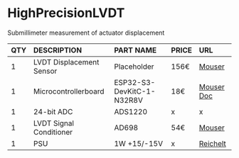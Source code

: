 # HighPrecisionLVDT
Submillimeter measurement of actuator displacement

|QTY|	DESCRIPTION	|PART NAME| PRICE | URL | 
| :---   | :---   | :---   | :---   | :---   |
|1|	LVDT Displacement Sensor |	Placeholder | 156€ |	[Mouser](https://www.mouser.de/ProductDetail/Measurement-Specialties/02560389-000?qs=%252BgKeJhng5iU0wv8eGISM%252BA%3D%3D) |
|1|	Microcontrollerboard |	ESP32-S3-DevKitC-1-N32R8V | 18€ | [Mouser](https://www.mouser.de/ProductDetail/Espressif-Systems/ESP32-S3-DevKitC-1-N32R8V?qs=Li%252BoUPsLEnvTvWIWLPCZ4g%3D%3D) [Doc](https://docs.espressif.com/projects/esp-idf/en/latest/esp32s3/hw-reference/esp32s3/user-guide-devkitc-1.html)|
|1|	24-bit ADC | ADS1220  | x |	x |
|1|	LVDT Signal Conditioner | AD698  | 54€  |	[Mouser](https://www.mouser.de/ProductDetail/Analog-Devices/AD698APZ?qs=NmRFExCfTkEHAhvFCYrQIg%3D%3D) |
|1|	PSU | 1W +15/-15V  | x  |	[Reichelt](https://www.reichelt.de/dc-dc-wandler-nma-1-w-15-v-33-ma-sil-dual-nma0515sc-p140635.html?&nbc=1) |

